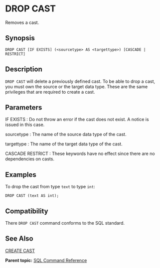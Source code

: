 # DROP CAST 

Removes a cast.

## Synopsis 

``` {#sql_command_synopsis}
DROP CAST [IF EXISTS] (<sourcetype> AS <targettype>) [CASCADE | RESTRICT]
```

## Description 

`DROP CAST` will delete a previously defined cast. To be able to drop a cast, you must own the source or the target data type. These are the same privileges that are required to create a cast.

## Parameters 

IF EXISTS
:   Do not throw an error if the cast does not exist. A notice is issued in this case.

sourcetype
:   The name of the source data type of the cast.

targettype
:   The name of the target data type of the cast.

CASCADE
RESTRICT
:   These keywords have no effect since there are no dependencies on casts.

## Examples 

To drop the cast from type `text` to type `int`:

```
DROP CAST (text AS int);
```

## Compatibility 

There `DROP CAST` command conforms to the SQL standard.

## See Also 

[CREATE CAST](CREATE_CAST.html)

**Parent topic:** [SQL Command Reference](../sql_commands/sql_ref.html)

